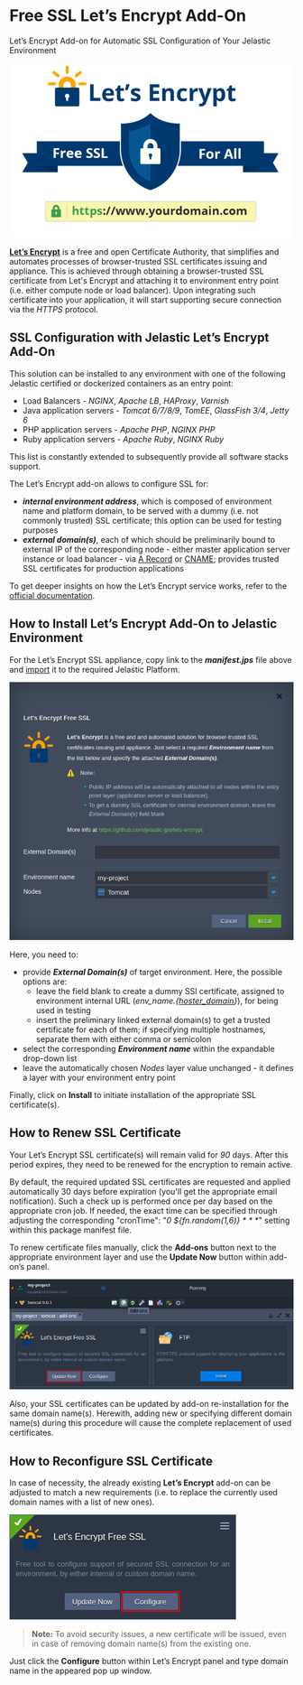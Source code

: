 # Free SSL Let’s Encrypt Add-On

Let’s Encrypt Add-on for Automatic SSL Configuration of Your Jelastic Environment

![Let’s Encrypt Add-on](/images/letsencrypt-jelastic-ssl.png)

**[Let’s Encrypt](https://letsencrypt.org/)** is a free and open Certificate Authority, that simplifies and automates processes of browser-trusted SSL certificates issuing and appliance. This is achieved through obtaining a browser-trusted SSL certificate from Let's Encrypt and attaching it to environment entry point (i.e. either compute node or load balancer). Upon integrating such certificate into your application, it will start supporting secure connection via the _HTTPS_ protocol. 

## SSL Configuration with Jelastic Let’s Encrypt Add-On

This solution can be installed to any environment with one of the following Jelastic certified or dockerized containers as an entry point:
* Load Balancers - _NGINX_, _Apache LB_, _HAProxy_, _Varnish_
* Java application servers - _Tomcat 6/7/8/9_, _TomEE_, _GlassFish 3/4_, _Jetty 6_
* PHP application servers - _Apache PHP_, _NGINX PHP_
* Ruby application servers - _Apache Ruby_, _NGINX Ruby_

This list is constantly extended to subsequently provide all software stacks support.

The Let’s Encrypt add-on allows to configure SSL for:
* **_internal environment address_**, which is composed of environment name and platform domain, to be served with a dummy (i.e. not commonly trusted) SSL certificate; this option can be used for testing purposes
* **_external domain(s)_**, each of which should be preliminarily bound to external IP of the corresponding node - either master application server instance or load balancer - via [A Record](https://docs.jelastic.com/a-records-domain-names) or [CNAME](https://docs.jelastic.com/custom-domain-via-cname); provides trusted SSL certificates for production applications

To get deeper insights on how the Let’s Encrypt service works, refer to the [official documentation](https://letsencrypt.org/how-it-works/).

## How to Install Let’s Encrypt Add-On to Jelastic Environment

For the Let’s Encrypt SSL appliance, copy link to the **_manifest.jps_** file above and [import](https://docs.jelastic.com/environment-import) it to the required Jelastic Platform.

![Let’s Encrypt Installation](/images/install-letsencrypt-ssl.png)

Here, you need to:
* provide **_External Domain(s)_** of target environment. Here, the possible options are:
  * leave the field blank to create a dummy SSl certificate, assigned to environment internal URL (_env_name.{[hoster_domain](https://docs.jelastic.com/jelastic-hoster-info)}_), for being used in testing
  * insert the preliminary linked external domain(s) to get a trusted certificate for each of them; if specifying multiple hostnames, separate them with either comma or semicolon
* select the corresponding **_Environment name_** within the expandable drop-down list 
* leave the automatically chosen _Nodes_ layer value unchanged - it defines a layer with your environment entry point

Finally, click on **Install** to initiate installation of the appropriate SSL certificate(s).

## How to Renew SSL Certificate

Your Let’s Encrypt SSL certificate(s) will remain valid for _90_ days. After this period expires, they need to be renewed for the encryption to remain active.

By default, the required updated SSL certificates are requested and applied automatically 30 days before expiration (you'll get the appropriate email notification). Such a check up is performed once per day based on the appropriate cron job. If needed, the exact time can be specified through adjusting the corresponding "cronTime": "_0 ${fn.random(1,6)} * * *_" setting within this package manifest file.

To renew certificate files manually, click the **Add-ons** button next to the appropriate environment layer and use the **Update Now** button within add-on’s panel.

![Let’s Encrypt Update](/images/update-ssl-certificate.png)

Also, your SSL certificates can be updated by add-on re-installation for the same domain name(s). Herewith, adding new or specifying different domain name(s) during this procedure will cause the complete replacement of used certificates.

## How to Reconfigure SSL Certificate

In case of necessity, the already existing **Let’s Encrypt** add-on can be adjusted to match a new requirements (i.e. to replace the currently used domain names with a list of new ones).

![Let’s Encrypt Configure](/images/configure-ssl-certificate.png)

> **Note:** To avoid security issues, a new certificate will be issued, even in case of removing domain name(s) from the existing one.

Just click the **Configure** button within Let’s Encrypt panel and type domain name in the appeared pop up window.

